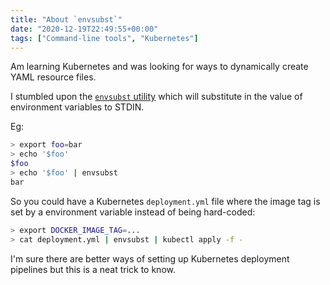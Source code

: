 ```yaml
---
title: "About `envsubst`"
date: "2020-12-19T22:49:55+00:00"
tags: ["Command-line tools", "Kubernetes"]
---
```


Am learning Kubernetes and was looking for ways to dynamically create YAML
resource files.

I stumbled upon the [`envsubst` utility](https://www.gnu.org/software/gettext/manual/html_node/envsubst-Invocation.html)
which will substitute in the value of environment variables to STDIN.

Eg:
```bash
> export foo=bar
> echo '$foo'
$foo
> echo '$foo' | envsubst
bar
```

So you could have a Kubernetes `deployment.yml` file where the image tag is set
by a environment variable instead of being hard-coded:

```bash
> export DOCKER_IMAGE_TAG=...
> cat deployment.yml | envsubst | kubectl apply -f -
```

I'm sure there are better ways of setting up Kubernetes deployment pipelines but
this is a neat trick to know.




